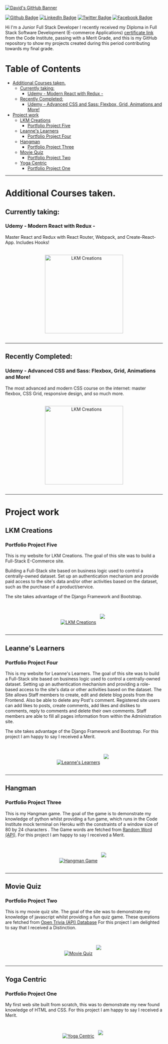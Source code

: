 [![David's GitHub Banner](./assets/GitHubHeader.png)](https://www.linkedin.com/in/david-kitley-mcnamara)

[![Github Badge](https://img.shields.io/badge/Github-Profile-informational?style=flat&logo=github&logoColor=white&color=1CA2F1)](https://github.com/dkitley1975/dkitley1975)
[![LinkedIn Badge](https://img.shields.io/badge/LinkedIn-Profile-informational?style=flat&logo=linkedin&logoColor=white&color=1CA2F1)](https://www.linkedin.com/in/david-kitley-mcnamara/)
[![Twitter Badge](https://img.shields.io/badge/Twitter-Profile-informational?style=flat&logo=twitter&logoColor=white&color=1CA2F1)](https://twitter.com/KitleyMcNamara)
[![Facebook Badge](https://img.shields.io/badge/Facebook-Profile-informational?style=flat&logo=facebook&logoColor=white&color=1CA2F1)](https://facebook.com/david.kitley)

Hi I'm a Junior Full Stack Developer I recently received my Diploma in Full Stack Software Development (E-commerce Applications) [certificate link](https://www.credential.net/6bf711c7-2478-4e81-9841-e0aa52414f54) from the Code Institute, passing with a Merit Grade, and this is my GitHub repository to show my projects created during this period contributing towards my final grade.


# Table of Contents <!-- omit in toc -->
- [Additional Courses taken.](#additional-courses-taken)
  - [Currently taking:](#currently-taking)
    - [Udemy - Modern React with Redux -](#udemy---modern-react-with-redux--)
  - [Recently Completed:](#recently-completed)
    - [Udemy - Advanced CSS and Sass: Flexbox, Grid, Animations and More!](#udemy---advanced-css-and-sass-flexbox-grid-animations-and-more)
- [Project work](#project-work)
  - [LKM Creations](#lkm-creations)
    - [Portfolio Project Five](#portfolio-project-five)
  - [Leanne's Learners](#leannes-learners)
    - [Portfolio Project Four](#portfolio-project-four)
  - [Hangman](#hangman)
    - [Portfolio Project Three](#portfolio-project-three)
  - [Movie Quiz](#movie-quiz)
    - [Portfolio Project Two](#portfolio-project-two)
  - [Yoga Centric](#yoga-centric)
    - [Portfolio Project One](#portfolio-project-one)

***
# Additional Courses taken.
## Currently taking:
### Udemy - Modern React with Redux -
Master React and Redux with React Router, Webpack, and Create-React-App. Includes Hooks!


<p align="center">
<br>
<a href="https://www.udemy.com/course/react-redux/"><img src="./assets/modern-react.jpg" alt="LKM Creations" style="width:250px"></a>
<br>
<br>
</p>

***
## Recently Completed:
### Udemy - Advanced CSS and Sass: Flexbox, Grid, Animations and More!
The most advanced and modern CSS course on the internet: master flexbox, CSS Grid, responsive design, and so much more.


<p align="center">
<br>
<a href="https://www.udemy.com/course/react-redux/"><img src="./assets/sass.jpg" alt="LKM Creations" style="width:250px"></a>
<br>
<br>
</p>

***

# Project work
## LKM Creations
### Portfolio Project Five

This is my website for LKM Creations.
The goal of this site was to build a Full-Stack E-Commerce site.

Building a Full-Stack site based on business logic used to control a centrally-owned dataset. Set up an authentication mechanism and provide paid access to the site's data and/or other activities based on the dataset, such as the purchase of a product/service.

The site takes advantage of the Django Framework and Bootstrap.

<p align="center">
<br>
<a href="https://lkm-creations.herokuapp.com/"><img src="./assets/lkm-creations-screenshot.png" alt="LKM Creations"></a>
<a href="https://github.com/dkitley1975/lkm-creations/">
<img style="margin:1rem 0.5rem" src="https://github-readme-stats.vercel.app/api/pin/?username=dkitley1975&repo=lkm-creations&title_color=ffffff&text_color=c9cacc&icon_color=4AB197&bg_color=1A2B34" /></a>
<br>
<br>
</p>

***
## Leanne's Learners
### Portfolio Project Four

This is my website for Leanne's Learners.
The goal of this site was to build a Full-Stack site based on business logic used to control a centrally-owned dataset. Setting up an authentication mechanism and providing a role-based access to the site's data or other activities based on the dataset.
The Site allows Staff members to create, edit and delete blog posts from the Frontend. Also be able to delete any Post's comment.
Registered site users can add likes to posts, create comments, add likes and dislikes to comments, reply to comments and delete their own comments.
Staff members are able to fill all pages information from within the Administration site.

The site takes advantage of the Django Framework and Bootstrap.
For this project I am happy to say I received a Merit.

<p align="center">
<br>
<a href="https://leannes-learners.herokuapp.com/"><img src="./assets/leannes_learners-screenshot.png" alt="Leanne's Learners"></a>
<a href="https://github.com/dkitley1975/leannes-learners">
<img style="margin:1rem 0.5rem" src="https://github-readme-stats.vercel.app/api/pin/?username=dkitley1975&repo=leannes-learners&title_color=ffffff&text_color=c9cacc&icon_color=4AB197&bg_color=1A2B34" /></a>
<br>
<br>
</p>

***
## Hangman
### Portfolio Project Three

This is my Hangman game.
The goal of the game is to demonstrate my knowledge of python whilst providing a fun game, which runs in the Code Institute mock terminal on Heroku with the constraints of a window size of 80 by 24 characters . The Game words are fetched from [Random Word (API)](https://random-word-api.herokuapp.com/home). For this project I am happy to say I received a Merit.

<p align="center">
<br>
<a href="https://dkitley-hangman.herokuapp.com/"><img src="./assets/hangman-screenshot.png" alt="Hangman Game"></a>
<a href="https://github.com/dkitley1975/hangman">
<img style="margin:1rem 0.5rem" src="https://github-readme-stats.vercel.app/api/pin/?username=dkitley1975&repo=hangman&title_color=ffffff&text_color=c9cacc&icon_color=4AB197&bg_color=1A2B34" /></a>
<br>
<br>
</p>

***
## Movie Quiz
### Portfolio Project Two

This is my movie quiz site.
The goal of the site was to demonstrate my knowledge of javascript whilst providing a fun quiz game. These questions are fetched from [Open Trivia (API) Database](https://opentdb.com/api_config.php)
For this project I am delighted to say that I received a Distinction.

<p align="center">
<br>
<a href="https://dkitley1975.github.io/movie-quiz/index.html"><img src="./assets/movie-quiz-screen-view-mockup-image.png" alt="Movie Quiz"></a>
<a href="https://github.com/dkitley1975/movie-quiz">
<img style="margin:1rem 0.5rem" src="https://github-readme-stats.vercel.app/api/pin/?username=dkitley1975&repo=movie-quiz&title_color=ffffff&text_color=c9cacc&icon_color=4AB197&bg_color=1A2B34" /></a>
<br>
<br>
</p>

***
## Yoga Centric
### Portfolio Project One

My first web site built from scratch, this was to demonstrate my new found knowledge of HTML and CSS.
For this project I am happy to say I received a Merit.

<p align="center">
<br>
<a href="https://dkitley1975.github.io/yoga-centric/index.html"><img src="./assets/yoga-centric-screen-view-mockup-image.png" alt="Yoga Centric"></a>
<a href="https://github.com/dkitley1975/yoga-centric">
<img style="margin:0.5rem" src="https://github-readme-stats.vercel.app/api/pin/?username=dkitley1975&repo=yoga-centric&title_color=ffffff&text_color=c9cacc&icon_color=4AB197&bg_color=1A2B34" /></a>
<br>
<br>
</p>
